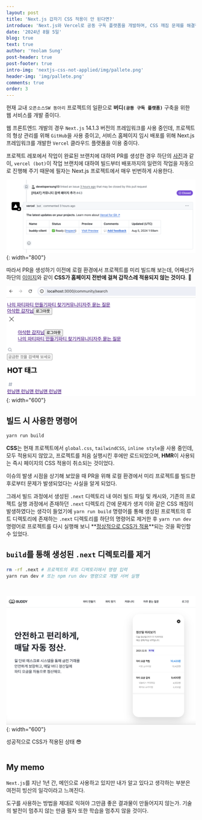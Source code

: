 ```yaml
---
layout: post
title: 'Next.js 갑자기 CSS 적용이 안 된다면?'
introduce: 'Next.js와 Vercel로 공동 구독 플랫폼을 개발하며, CSS 깨짐 문제를 해결한 경험을 들려드릴게요.'
date: '2024년 8월 5일'
blog: true
text: true
author: 'Yeolam Sung'
post-header: true
post-footer: true
intro-img: 'nextjs-css-not-applied/img/pallete.png'
header-img: 'img/pallete.png'
comments: true
order: 3
---
```


현재 교내 `오픈소스SW 동아리` 프로젝트의 일환으로 **버디`(공동 구독 플랫폼)`** 구축을 위한 웹
서비스를 개발 중이다.

웹 프론트엔드 개발의 경우 `Next.js` 14.1.3 버전의 프레임워크를 사용 중인데,
프로젝트의 형상 관리를 위해 `GitHub`을 사용 중이고, 서비스 홈페이지 임시 배포를 위해 Next.js 프레임워크를 개발한 `Vercel` 클라우드 플랫폼을 이용 중이다.

프로젝트 레포에서 작업이 완료된 브랜치에 대하여 PR를 생성한 경우 하단의 [사진](#vercel-bot-image)과 같이, `vercel (bot)`이 작업 브랜치에 대하여 빌드부터 배포까지의 일련의 작업을 자동으로 진행해 주기 때문에 필자는 Next.js 프로젝트에서 매우 빈번하게 사용한다.

<a name="vercel-bot-image"></a>
![vercel bot in pr](img/img2.png){: width="800"}

따라서 PR을 생성하기 이전에 로컬 환경에서 프로젝트를 미리 빌드해 보는데, 어째선가 하단의 [이미지](#header)와 같이
**CSS가 홈페이지 전반에 걸쳐 갑작스레 적용되지 않는 것이다**. 🫨

<a name="header"></a>
![header](img/header.png){: width="600"}

## 빌드 시 사용한 명령어

```sh
yarn run build
```

**CSS**는 현재 프로젝트에서 `global.css`, `tailwindCSS`, `inline style`을 사용 중인데, 모두 적용되지 않았고, 프로젝트를 처음 실행시킨 후에만 로드되었으며, **HMR**이 사용되는 즉시 페이지의 CSS 적용이 취소되는 것이었다.

이슈의 발생 시점을 상기해 보았을 때 PR을 위해 로컬 환경에서 미리 프로젝트를 빌드한 후로부터 문제가 발생되었다는 사실을 알게 되었다.

그래서 빌드 과정에서 생성된 `.next` 디렉토리 내 여러 빌드 파일 및 캐시와, 기존의 프로젝트 실행 과정에서 존재하던 `.next` 디렉토리 간에 문제가 생겨 이와 같은 CSS 깨짐이 발생하였다는 생각이 들었기에 `yarn run build` 명령어를 통해 생성된 프로젝트의 루트 디렉토리에 존재하는 `.next` 디렉토리를 하단의 명령어로 제거한 후 `yarn run dev` 명령어로 프로젝트를 다시 실행해 보니 **[정상적으로 CSS가 적용](#css-success-applied)**되는 것을 확인할 수 있었다.

## `build`를 통해 생성된 `.next` 디렉토리를 제거

```sh
rm -rf .next # 프로젝트의 루트 디렉토리에서 명령 입력
yarn run dev # 또는 npm run dev 명령으로 개발 서버 실행
```

<br />

<a name="css-success-applied"></a>
![css success applied](img/img3.png){: width="600"}

<figcaption>성공적으로 CSS가 적용된 상태 😎</figcaption>

<br />

## My memo

`Next.js`를 지난 1년 간, 메인으로 사용하고 있지만 내가 알고 있다고 생각하는 부분은 여전히 빙산의 일각이라고 느껴진다.

도구를 사용하는 방법을 제대로 익혀야 그만큼 좋은 결과물이 만들어지지 않는가. 기술의 발전이 멈추지 않는 만큼 필자 또한 학습을 멈추지 않을 것이다.

